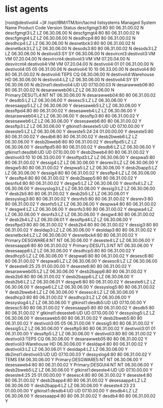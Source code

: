 # list agents

[root@destivoli4 ~]# /opt/IBM/ITM/bin/tacmd listsystems
Managed System Name      Product Code Version     Status
descfgmgt3:80            80           06.31.00.02 N
descfgmgt3:LZ            LZ           06.30.06.00 N
descfgmgt4:80            80           06.31.00.02 N
descfgmgt4:LZ            LZ           06.30.06.00 N
desdhcp4:80              80           06.31.00.02 N
desdhcp4:LZ              LZ           06.30.06.00 N
desnetbck3:80            80           06.31.00.02 N
desnetbck3:LZ            LZ           06.30.06.00 N
desods3:80               80           06.31.00.02 N
desods3:LZ               LZ           06.30.06.00 N
destivoli3:SY            SY           06.30.06.00 N
desvircnt3:destivoli3:VM VM           07.20.04.00 N
desvircnt4:destivoli3:VM VM           07.20.04.00 N
desvircnt4:destivoli4:VM VM           07.20.04.00 N
destivoli4:01            01           06.31.00.00 N
destivoli4:05            05           06.31.00.06 N
destivoli4:10            10           06.33.00.00 N
destivoli4:80            80           06.31.00.02 N
destivoli4:TEPS          CQ           06.30.06.00 N
destivoli4:Warehouse     HD           06.30.06.00 N
destivoli4:LZ            LZ           06.30.06.00 N
destivoli4:SY            SY           06.30.06.00 N
db2inst1:destivoli4:UD   UD           07.10.00.03 N
desarawweb06:80          80           06.31.00.02 N
desarawweb06:LZ          LZ           06.30.06.00 N
Primary:DESUTL4:NT       NT           06.30.06.00 N
desarawweb04:80          80           06.31.00.02 Y
desdb5:LZ                LZ           06.30.06.00 Y
desesc5:LZ               LZ           06.30.06.00 Y
desesaapp5:LZ            LZ           06.30.06.00 Y
desesaweb5:LZ            LZ           06.30.06.00 Y
dessftpd4:80             80           06.31.00.02 Y
desesaweb4:LZ            LZ           06.30.06.00 Y
desarawweb04:LZ          LZ           06.30.06.00 Y
dessftp3:80              80           06.31.00.02 Y
desesaweb6:LZ            LZ           06.30.06.00 Y
desesaweb6:80            80           06.31.00.02 Y
dessftp3:LZ              LZ           06.30.06.00 Y
gtkinst1:deseste5:UD     UD           07.10.00.00 Y
deseste5:LZ              LZ           06.30.06.00 Y
deseste5:24              24           01.00.00.00 Y
deseste5:80              80           06.31.00.02 Y
desdb6:80                80           06.31.00.02 Y
desb2bweb6:LZ            LZ           06.30.06.00 Y
desb2bweb6:80            80           06.31.00.02 Y
dessftpd5:LZ             LZ           06.30.06.00 Y
dessftpd5:80             80           06.31.00.02 Y
desdb6:LZ                LZ           06.30.06.00 Y
gtkinst1:desdb6:UD       UD           07.10.00.00 Y
desb2bweb4:80            80           06.31.00.02 Y
destivoli3:10            10           06.33.00.00 Y
dessftpd3:LZ             LZ           06.30.06.00 Y
despwa5:80               80           06.31.00.02 Y
dessig4:LZ               LZ           06.30.06.00 Y
desrev3:LZ               LZ           06.30.06.00 Y
desgw5:80                80           06.31.00.02 Y
despwa5:LZ               LZ           06.30.06.00 Y
desb2bapp5:LZ            LZ           06.30.06.00 Y
dessig4:80               80           06.31.00.02 Y
dessftp4:LZ              LZ           06.30.06.00 Y
dessftp4:80              80           06.31.00.02 Y
desb2bapp5:80            80           06.31.00.02 Y
desnfs4:80               80           06.31.00.02 Y
desgw5:LZ                LZ           06.30.06.00 Y
desnfs4:LZ               LZ           06.30.06.00 Y
dessyslog3:LZ            LZ           06.30.06.00 Y
dessig3:LZ               LZ           06.30.06.00 Y
desb2b5:80               80           06.31.00.02 Y
desb2b5:LZ               LZ           06.30.06.01 Y
dessyslog3:80            80           06.31.00.02 Y
desnfs5:80               80           06.31.00.02 Y
desrev3:80               80           06.31.00.02 Y
desnfs5:LZ               LZ           06.30.06.00 Y
despwa4:80               80           06.31.00.02 Y
desgw4:LZ                LZ           06.30.06.00 Y
desnfs3:80               80           06.31.00.02 Y
despwa4:LZ               LZ           06.30.06.00 Y
desnfs3:LZ               LZ           06.30.06.00 Y
desgw4:80                80           06.31.00.02 Y
desb2b4:LZ               LZ           06.30.06.01 Y
dessftpd4:LZ             LZ           06.30.06.00 Y
dessftpd3:80             80           06.31.00.02 Y
desb2b4:80               80           06.31.00.02 Y
dessig3:80               80           06.31.00.02 Y
desldap3:LZ              LZ           06.30.06.00 Y
desldap3:80              80           06.31.00.02 Y
desnetbck4:LZ            LZ           06.30.06.00 Y
desnetbck4:80            80           06.31.00.02 Y
Primary:DESGWARE4:NT     NT           06.30.06.00 Y
deseste4:LZ              LZ           06.30.06.00 Y
desesaapp6:80            80           06.31.00.02 Y
Primary:DESUTL3:NT       NT           06.30.06.00 Y
desesaapp6:LZ            LZ           06.30.06.00 Y
desdhcp5:80              80           06.31.00.02 Y
desdhcp5:LZ              LZ           06.30.06.00 Y
despwa6:80               80           06.31.00.02 Y
desesc6:80               80           06.31.00.02 Y
despwa6:LZ               LZ           06.30.06.00 Y
desesc6:LZ               LZ           06.30.06.00 Y
deseste6:25              25           01.00.00.00 Y
deseste6:80              80           06.31.00.02 Y
desarawweb05:LZ          LZ           06.30.06.00 Y
desb2bapp6:80            80           06.31.00.02 Y
desb2b6:80               80           06.31.00.02 Y
desb2bapp6:LZ            LZ           06.30.06.00 Y
desb2b6:LZ               LZ           06.30.06.01 Y
desgw6:80                80           06.31.00.02 Y
deseste6:LZ              LZ           06.30.06.00 Y
desgw6:LZ                LZ           06.30.06.00 Y
dessyslog5:80            80           06.31.00.02 Y
desb2bweb4:LZ            LZ           06.30.06.00 Y
desesc4:LZ               LZ           06.30.06.00 Y
desdhcp3:80              80           06.31.00.02 Y
desdhcp3:LZ              LZ           06.30.06.00 Y
dessyslog4:LZ            LZ           06.30.06.00 Y
gtkinst1:desdb5:UD       UD           07.10.00.00 Y
desesc5:80               80           06.31.00.02 Y
desesaapp5:80            80           06.31.00.02 Y
desdb5:80                80           06.31.00.02 Y
gtkinst1:deseste6:UD     UD           07.10.00.00 Y
dessyslog5:LZ            LZ           06.30.06.00 Y
desesaweb5:80            80           06.31.00.02 Y
desb2bweb5:80            80           06.31.00.02 Y
destivoli3:05            05           06.31.00.06 Y
dessig5:80               80           06.31.00.02 Y
dessig5:LZ               LZ           06.30.06.00 Y
dessftp5:80              80           06.31.00.02 Y
destivoli3:01            01           06.31.00.00 Y
dessftp5:LZ              LZ           06.30.06.00 Y
destivoli3:80            80           06.31.00.02 Y
destivoli3:TEPS          CQ           06.30.06.00 Y
desarawweb05:80          80           06.31.00.02 Y
destivoli3:Warehouse     HD           06.30.06.00 Y
desldap4:80              80           06.31.00.02 Y
destivoli3:LZ            LZ           06.30.06.01 Y
desldap4:LZ              LZ           06.30.06.00 Y
db2inst1:destivoli3:UD   UD           07.10.00.03 Y
dessyslog4:80            80           06.31.00.02 Y
TEMS                     EM           06.30.06.00 Y
Primary:DESGWARE5:NT     NT           06.30.06.00 Y
desesaweb4:80            80           06.31.00.02 Y
Primary:DESGUI4:NT       NT           06.30.06.00 Y
desb2bweb5:LZ            LZ           06.30.06.00 Y
gtkinst1:deseste4:UD     UD           07.10.00.00 Y
deseste4:25              25           01.00.00.00 Y
desesc4:80               80           06.31.00.02 Y
deseste4:80              80           06.31.00.02 Y
desb2bapp4:80            80           06.31.00.02 Y
desesaapp4:LZ            LZ           06.30.06.00 Y
desb2bapp4:LZ            LZ           06.30.06.00 Y
deseste4:23              23           01.00.00.00 Y
gtkinst1:desdb4:UD       UD           07.10.00.00 Y
desdb4:LZ                LZ           06.30.06.00 Y
desesaapp4:80            80           06.31.00.02 Y
desdb4:80                80           06.31.00.02 Y
